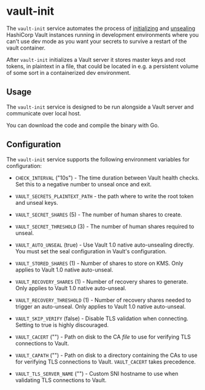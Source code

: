 # vault-init

The `vault-init` service automates the process of [initializing](https://www.vaultproject.io/docs/commands/operator/init.html) and [unsealing](https://www.vaultproject.io/docs/concepts/seal.html#unsealing) HashiCorp Vault instances running in development environments where you can't use dev mode as you want your secrets to survive a restart of the vault container.

After `vault-init` initializes a Vault server it stores master keys and root tokens, in plaintext in a file, that could be located
in e.g. a persistent volume of some sort in a containerized dev environment. 

## Usage

The `vault-init` service is designed to be run alongside a Vault server and
communicate over local host.

You can download the code and compile the binary with Go.

## Configuration

The `vault-init` service supports the following environment variables for configuration:

- `CHECK_INTERVAL` ("10s") - The time duration between Vault health checks. Set
  this to a negative number to unseal once and exit.

- `VAULT_SECRETS_PLAINTEXT_PATH` - the path where to write the root token and unseal keys.

- `VAULT_SECRET_SHARES` (5) - The number of human shares to create.

- `VAULT_SECRET_THRESHOLD` (3) - The number of human shares required to unseal.

- `VAULT_AUTO_UNSEAL` (true) - Use Vault 1.0 native auto-unsealing directly. You must
  set the seal configuration in Vault's configuration.

- `VAULT_STORED_SHARES` (1) - Number of shares to store on KMS. Only applies to
  Vault 1.0 native auto-unseal.

- `VAULT_RECOVERY_SHARES` (1) - Number of recovery shares to generate. Only
  applies to Vault 1.0 native auto-unseal.

- `VAULT_RECOVERY_THRESHOLD` (1) - Number of recovery shares needed to trigger an auto-unseal.
  Only applies to Vault 1.0 native auto-unseal.

- `VAULT_SKIP_VERIFY` (false) - Disable TLS validation when connecting. Setting
  to true is highly discouraged.

- `VAULT_CACERT` ("") - Path on disk to the CA _file_ to use for verifying TLS
  connections to Vault.

- `VAULT_CAPATH` ("") - Path on disk to a directory containing the CAs to use
  for verifying TLS connections to Vault. `VAULT_CACERT` takes precedence.

- `VAULT_TLS_SERVER_NAME` ("") - Custom SNI hostname to use when validating TLS
  connections to Vault.
